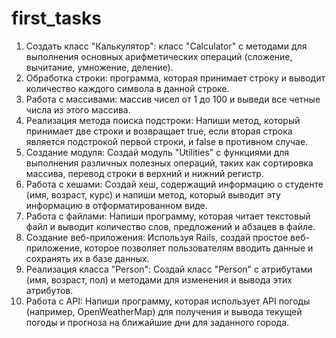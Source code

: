 # first_tasks
1) Создать класс "Калькулятор": класс "Calculator" с методами для выполнения основных арифметических операций (сложение, вычитание, умножение, деление).
2) Обработка строки:  программа, которая принимает строку и выводит количество каждого символа в данной строке.
3) Работа с массивами: массив чисел от 1 до 100 и выведи все четные числа из этого массива.
4) Реализация метода поиска подстроки: Напиши метод, который принимает две строки и возвращает true, если вторая строка является подстрокой первой строки, и false в противном случае.
5) Создание модуля: Создай модуль "Utilities" с функциями для выполнения различных полезных операций, таких как сортировка массива, перевод строки в верхний и нижний регистр.
6) Работа с хешами: Создай хеш, содержащий информацию о студенте (имя, возраст, курс) и напиши метод, который выводит эту информацию в отформатированном виде.
7) Работа с файлами: Напиши программу, которая читает текстовый файл и выводит количество слов, предложений и абзацев в файле.
8) Создание веб-приложения: Используя  Rails, создай простое веб-приложение, которое позволяет пользователям вводить данные и сохранять их в базе данных.
9) Реализация класса "Person": Создай класс "Person" с атрибутами (имя, возраст, пол) и методами для изменения и вывода этих атрибутов.
10) Работа с API: Напиши программу, которая использует API погоды (например, OpenWeatherMap) для получения и вывода текущей погоды и прогноза на ближайшие дни для заданного города.

